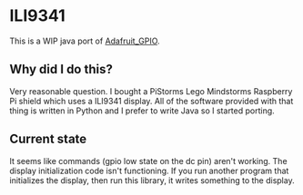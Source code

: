 # ILI9341

This is a WIP java port of [Adafruit_GPIO](https://github.com/adafruit/Adafruit_Python_GPIO/blob/master/Adafruit_GPIO/GPIO.py).

## Why did I do this?

Very reasonable question.  I bought a PiStorms Lego Mindstorms Raspberry Pi shield which 
uses a ILI9341 display.  All of the software provided with that thing is written in Python
and I prefer to write Java so I started porting.

## Current state

It seems like commands (gpio low state on the dc pin) aren't working.  The display initialization
code isn't functioning.  If you run another program that initializes the display, then run this library,
it writes something to the display.  